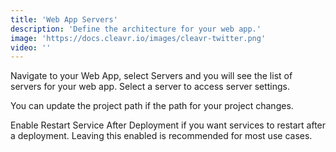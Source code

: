 ```yaml
---
title: 'Web App Servers'
description: 'Define the architecture for your web app.'
image: 'https://docs.cleavr.io/images/cleavr-twitter.png'
video: ''
---
```


Navigate to your Web App, select Servers and you will see the list of servers for your web app. Select a server to access server settings.  

You can update the project path if the path for your project changes.

Enable Restart Service After Deployment if you want services to restart after a deployment. Leaving this enabled is recommended for most use cases.
